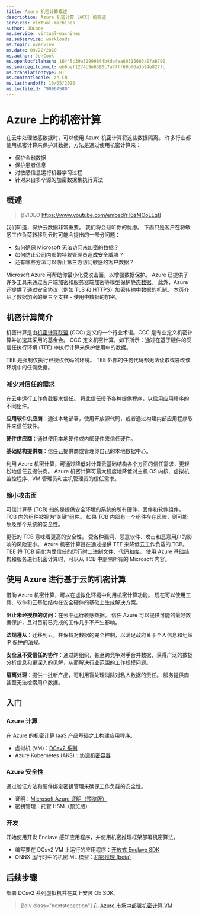 ```yaml
---
title: Azure 机密计算概述
description: Azure 机密计算 (ACC) 的概述
services: virtual-machines
author: JBCook
ms.service: virtual-machines
ms.subservice: workloads
ms.topic: overview
ms.date: 09/22/2020
ms.author: JenCook
ms.openlocfilehash: 16f45c39a329998f4b4da4ea89315683a0fab790
ms.sourcegitcommit: eb6bef1274b9e6390c7a77ff69bf6a3b94e827fc
ms.translationtype: HT
ms.contentlocale: zh-CN
ms.lasthandoff: 10/05/2020
ms.locfileid: "90967580"
---
```

# <a name="confidential-computing-on-azure"></a>Azure 上的机密计算

在云中处理敏感数据时，可以使用 Azure 机密计算将这些数据隔离。 许多行业都使用机密计算来保护其数据，方法是通过使用机密计算来：

- 保护金融数据
- 保护患者信息
- 对敏感信息运行机器学习过程
- 针对来自多个源的加密数据集执行算法


## <a name="overview"></a>概述
<p><p>


> [!VIDEO https://www.youtube.com/embed/rT6zMOoLEqI]

我们知道，保护云数据非常重要。 我们将会倾听你的忧虑。 下面只是客户在将敏感工作负荷转移到云时可能会提出的一部分问题： 

- 如何确保 Microsoft 无法访问未加密的数据？
- 如何防止公司内部的特权管理员造成安全威胁？
- 还有哪些方法可以防止第三方访问敏感的客户数据？

Microsoft Azure 可帮助你最小化受攻击面，以增强数据保护。 Azure 已提供了许多工具来通过客户端加密和服务器端加密等模型保护[静态数据](../security/fundamentals/encryption-atrest.md)。 此外，Azure 还提供了通过安全协议（例如 TLS 和 HTTPS）加密[传输中数据](../security/fundamentals/data-encryption-best-practices.md#protect-data-in-transit)的机制。 本页介绍了数据加密的第三个支柱 - 使用中数据的加密。

## <a name="introduction-to-confidential-computing"></a>机密计算简介  

机密计算是由[机密计算联盟](https://confidentialcomputing.io/) (CCC) 定义的一个行业术语。CCC 是专业定义机密计算并加速其采用的基金会。 CCC 定义机密计算，如下所示：通过在基于硬件的受信任执行环境 (TEE) 中执行计算来保护使用中的数据。

TEE 是强制仅执行已授权代码的环境。 TEE 外部的任何代码都无法读取或篡改该环境中的任何数据。 

### <a name="lessen-the-need-for-trust"></a>减少对信任的需求
在云中运行工作负载要求信任。 将此信任授予各种提供程序，以启用应用程序的不同组件。


**应用软件供应商**：通过本地部署，使用开放源代码，或者通过构建内部应用程序软件来信任软件。

**硬件供应商**：通过使用本地硬件或内部硬件来信任硬件。 

**基础结构提供商**：信任云提供商或管理你自己的本地数据中心。


利用 Azure 机密计算，可通过降低对计算云基础结构各个方面的信任需求，更轻松地信任云提供商。 Azure 机密计算可最大程度地降低对主机 OS 内核、虚拟机监控程序、VM 管理员和主机管理员的信任需求。

### <a name="reducing-the-attack-surface"></a>缩小攻击面
可信计算基 (TCB) 指的是提供安全环境的系统的所有硬件、固件和软件组件。 TCB 内的组件被视为“关键”组件。 如果 TCB 内部有一个组件存在风险，则可能危及整个系统的安全性。 

更低的 TCB 意味着更高的安全性。 受各种漏洞、恶意软件、攻击和恶意用户的影响的风险更小。 Azure 机密计算旨在通过提供 TEE 来降低云工作负载的 TCB。 TEE 将 TCB 简化为受信任的运行时二进制文件、代码和库。 使用 Azure 基础结构和服务进行机密计算时，可以从 TCB 中删除所有的 Microsoft 内容。


## <a name="using-azure-for-cloud-based-confidential-computing"></a>使用 Azure 进行基于云的机密计算 <a id="cc-on-azure"></a>

借助 Azure 机密计算，可以在虚拟化环境中利用机密计算功能。 现在可以使用工具、软件和云基础结构在安全硬件的基础上生成解决方案。  

**阻止未经授权的访问**：在云中运行敏感数据。 信任 Azure 可以提供可能的最好数据保护，且对目前已完成的工作几乎不产生影响。

**法规遵从**：迁移到云，并保持对数据的完全控制，以满足政府关于个人信息和组织 IP 保护的法规。

**安全且不受信任的协作**：通过跨组织，甚至跨竞争对手合并数据，获得广泛的数据分析信息和更深入的见解，从而解决行业范围的工作规模问题。

**隔离处理**：提供一批新产品，可利用盲处理消除对私人数据的责任。 服务提供商甚至无法检索用户数据。 

## <a name="get-started"></a>入门
### <a name="azure-compute"></a>Azure 计算
在 Azure 的机密计算 IaaS 产品基础之上构建应用程序。
- 虚拟机 (VM)：[DCsv2 系列](confidential-computing-enclaves.md)
- Azure Kubernetes (AKS)：[协调机密容器](confidential-nodes-aks-overview.md)

### <a name="azure-security"></a>Azure 安全性 
通过验证方法和硬件绑定密钥管理来确保工作负载的安全性。 
- 证明：[Microsoft Azure 证明（预览版）](https://docs.microsoft.com/azure/attestation/overview)
- 密钥管理：托管 HSM（预览版）

### <a name="develop"></a>开发
开始使用开发 Enclave 感知应用程序，并使用机密推理框架部署机密算法。
- 编写要在 DCsv2 VM 上运行的应用程序：[开放式 Enclave SDK](https://github.com/openenclave/openenclave)
- ONNX 运行时中的机密 ML 模型：[机密推理 (beta)](https://aka.ms/confidentialinference)

## <a name="next-steps"></a>后续步骤

部署 DCsv2 系列虚拟机并在其上安装 OE SDK。

> [!div class="nextstepaction"]
> [在 Azure 市场中部署机密计算 VM](quick-create-marketplace.md)
